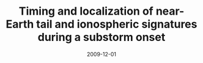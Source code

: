 ---
title: "Timing and localization of near-Earth tail and ionospheric signatures during a substorm onset"
collection: publications
permalink: /publication/2009-12-01-Gabrielse
excerpt: ' '
date: 2009-12-01
venue: 'Journal of Geophysical Research: Space Physics'
paperurl: 'https://doi.org/10.1029/2008JA013583'
citation: 'Gabrielse, C., Angelopoulos, V., Runov, a., Frey, H. U., McFadden, J., Larson, D. E., et al. (2009). Timing and localization of near-Earth tail and ionospheric signatures during a substorm onset. Journal of Geophysical Research: Space Physics, 114(1), 1-14.'
---